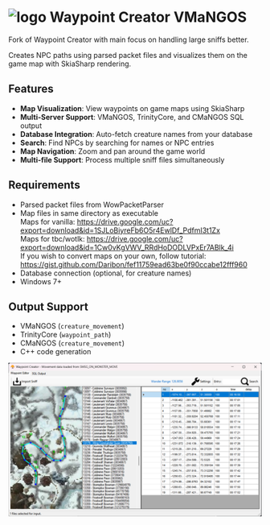 # ![logo](images/Fire%20Elemental.png) Waypoint Creator VMaNGOS

Fork of Waypoint Creator with main focus on handling large sniffs better.

Creates NPC paths using parsed packet files and visualizes them on the game map with SkiaSharp rendering.

## Features

- **Map Visualization**: View waypoints on game maps using SkiaSharp
- **Multi-Server Support**: VMaNGOS, TrinityCore, and CMaNGOS SQL output
- **Database Integration**: Auto-fetch creature names from your database
- **Search**: Find NPCs by searching for names or NPC entries
- **Map Navigation**: Zoom and pan around the game world
- **Multi-file Support**: Process multiple sniff files simultaneously

## Requirements

- Parsed packet files from WowPacketParser
- Map files in same directory as executable  
Maps for vanilla:
https://drive.google.com/uc?export=download&id=1SJLoBiyreFb6O5r4EwlDf_PdfmI3t1Zx   
Maps for tbc/wotlk:
https://drive.google.com/uc?export=download&id=1Cw0vKgVWV_RRdHoDODLVPxEr7ABlk_4i  
If you wish to convert maps on your own, follow tutorial:
https://gist.github.com/Daribon/fef11759ead63be0f90ccabe12fff960
- Database connection (optional, for creature names)
- Windows 7+

## Output Support

- VMaNGOS (`creature_movement`)
- TrinityCore (`waypoint_path`)
- CMaNGOS (`creature_movement`)
- C++ code generation

![main_window](images/main_window.png)
